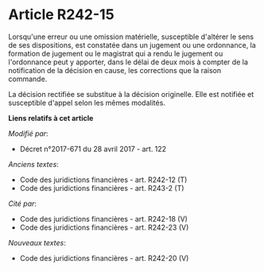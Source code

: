 # Article R242-15

Lorsqu'une erreur ou une omission matérielle, susceptible d'altérer le sens de ses dispositions, est constatée dans un
jugement ou une ordonnance, la formation de jugement ou le magistrat qui a rendu le jugement ou l'ordonnance peut y apporter,
dans le délai de deux mois à compter de la notification de la décision en cause, les corrections que la raison commande.

La décision rectifiée se substitue à la décision originelle. Elle est notifiée et susceptible d'appel selon les mêmes
modalités.

**Liens relatifs à cet article**

_Modifié par_:

  - Décret n°2017-671 du 28 avril 2017 - art. 122

_Anciens textes_:

  - Code des juridictions financières - art. R242-12 (T)
  - Code des juridictions financières - art. R243-2 (T)

_Cité par_:

  - Code des juridictions financières - art. R242-18 (V)
  - Code des juridictions financières - art. R242-23 (V)

_Nouveaux textes_:

  - Code des juridictions financières - art. R242-20 (V)
